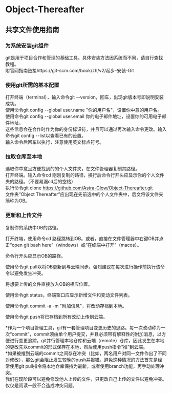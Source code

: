 # Object-Thereafter

## 共享文件使用指南

### 为系统安装git组件
git是用于项目合作和管理的基础工具。具体安装方法因系统而不同，请自行查找教程。  
附官网指南链接https://git-scm.com/book/zh/v2/起步-安装-Git

### 使用git所需的基本配置
打开终端（terminal），输入命令git --version，回车，出现git版本号即说明安装成功。  
使用命令git config --global user.name "你的用户名"，设置你中意的用户名。  
使用命令git config --global user.email 你的电子邮件地址，设置你的可用电子邮件地址。  
这些信息会在合作时作为你的身份标识符，并且可以通过再次输入命令更改。输入命令git config --list以查看已有的设置。  
输入命令后回车以执行，注意使用英文标点符号。

### 拉取仓库至本地
选取你中意且方便找到的的个人文件夹，在文件管理器复制其路径。  
打开终端。输入命令cd 刚刚复制的路径，换行后命令行开头应显示你的个人文件夹的路径。（不要易漏cd后的空格）  
执行命令git clone https://github.com/Astra-Glow/Object-Thereafter.git  
文件夹“Object Thereafter”应出现在先前选中的个人文件夹中，后文将该文件夹简称为OB。

### 更新和上传文件  
复制你的系统中OB的路径。  

打开终端，使用命令cd 路径跳转到OB。或者，直接在文件管理器中右键OB并点击“open git bash here”（windows）或“在终端中打开”（macos）。  

命令行开头应显示OB的路径。  

使用命令git pull以将OB更新到与云端同步。强烈建议在每次进行操作前执行该命令以避免发生冲突。  

将想要上传的文件直接放入OB的相应位置。  

使用命令git status，终端窗口应显示新增文件和变动文件列表。

使用命令git commit -a -m "附加信息"，将改动存档到本地。  

使用命令git push将已存档到所有改动上传到云端。  

*作为一个项目管理工具，git有一套管理项目变更历史的思路。每一次改动称为一次“commit”，commit须由单个用户提交，并且必须带有解释性的附加消息，以方便进行变更追踪。git并行管理本地仓库和云端（remote）仓库，因此发生在本地的更改先以commit的形式保存在本地，然后使用push指令“推”到云端。  
*如果被推到云端的commit之间存在冲突（比如，两名用户对同一文件作出了不同对修改），那么git会阻止发生较晚的push并报错。避免这种情况的方法首先是经常使用git pull指令将本地仓库保持为最新，或者使用branch功能，再手动处理冲突。  
我们在现阶段可以避免修改他人上传的文件，只更改自己上传的文件以避免冲突。仅仅是阅读一般不会造成冲突问题。